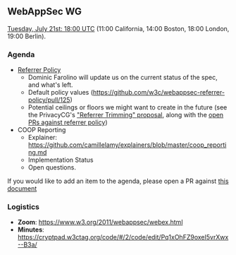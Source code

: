 ## WebAppSec WG

[Tuesday, July 21st: 18:00 UTC](https://www.timeanddate.com/worldclock/fixedtime.html?iso=20200721T1800) (11:00 California, 14:00 Boston, 18:00 London, 19:00 Berlin).

### Agenda

* [Referrer Policy](https://w3c.github.io/webappsec-referrer-policy/)
  * Dominic Farolino will update us on the current status of the spec, and what's left.
  * Default policy values (https://github.com/w3c/webappsec-referrer-policy/pull/125)
  * Potential ceilings or floors we might want to create in the future (see the PrivacyCG's ["Referrer Trimming" proposal](https://github.com/privacycg/proposals/issues/13), along with the [open PRs against referrer policy](https://github.com/w3c/webappsec-referrer-policy/pulls/))
* COOP Reporting
  * Explainer: https://github.com/camillelamy/explainers/blob/master/coop_reporting.md
  * Implementation Status
  * Open questions.

If you would like to add an item to the agenda, please open a PR against [this document](https://github.com/w3c/webappsec/blob/master/meetings/2020/2020-07-21-agenda.md)

### Logistics

*   **Zoom**: <https://www.w3.org/2011/webappsec/webex.html>
*   **Minutes**: https://cryptpad.w3ctag.org/code/#/2/code/edit/Pq1xOhFZ9oxeI5vrXwx--B3a/
